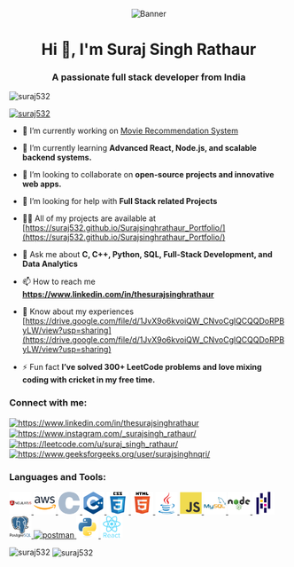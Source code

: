 <!-- Banner Image (Upload your own banner and replace the link) -->
<p align="center">
  <img src="https://i.postimg.cc/tTXG7GQP/Gemini-Generated-Image-nhtb07nhtb07nhtb-1.png" alt="Banner" width="20%" />
</p>
<h1 align="center">Hi 👋, I'm Suraj Singh Rathaur</h1>
<h3 align="center">A passionate full stack developer from India</h3>

<p align="left"> <img src="https://komarev.com/ghpvc/?username=suraj532&label=Profile%20views&color=0e75b6&style=flat" alt="suraj532" /> </p>

<p align="left"> <a href="https://github.com/ryo-ma/github-profile-trophy"><img src="https://github-profile-trophy.vercel.app/?username=suraj532" alt="suraj532" /></a> </p>

- 🔭 I’m currently working on [Movie Recommendation System](https://movie-recommender-system-gmkomqewrfaq7inchnmkp6.streamlit.app/)

- 🌱 I’m currently learning **Advanced React, Node.js, and scalable backend systems.**

- 👯 I’m looking to collaborate on **open-source projects and innovative web apps.**

- 🤝 I’m looking for help with **Full Stack related Projects**

- 👨‍💻 All of my projects are available at [https://suraj532.github.io/Surajsinghrathaur_Portfolio/](https://suraj532.github.io/Surajsinghrathaur_Portfolio/)

- 💬 Ask me about **C, C++, Python, SQL, Full-Stack Development, and Data Analytics**

- 📫 How to reach me **https://www.linkedin.com/in/thesurajsinghrathaur**

- 📄 Know about my experiences [https://drive.google.com/file/d/1JvX9o6kvoiQW_CNvoCglQCQQDoRPByLW/view?usp=sharing](https://drive.google.com/file/d/1JvX9o6kvoiQW_CNvoCglQCQQDoRPByLW/view?usp=sharing)

- ⚡ Fun fact **I’ve solved 300+ LeetCode problems and love mixing coding with cricket in my free time.**

<h3 align="left">Connect with me:</h3>
<p align="left">
<a href="https://linkedin.com/in/https://www.linkedin.com/in/thesurajsinghrathaur" target="blank"><img align="center" src="https://raw.githubusercontent.com/rahuldkjain/github-profile-readme-generator/master/src/images/icons/Social/linked-in-alt.svg" alt="https://www.linkedin.com/in/thesurajsinghrathaur" height="30" width="40" /></a>
<a href="https://instagram.com/https://www.instagram.com/_surajsingh_rathaur/" target="blank"><img align="center" src="https://raw.githubusercontent.com/rahuldkjain/github-profile-readme-generator/master/src/images/icons/Social/instagram.svg" alt="https://www.instagram.com/_surajsingh_rathaur/" height="30" width="40" /></a>
<a href="https://www.leetcode.com/https://leetcode.com/u/suraj_singh_rathaur/" target="blank"><img align="center" src="https://raw.githubusercontent.com/rahuldkjain/github-profile-readme-generator/master/src/images/icons/Social/leet-code.svg" alt="https://leetcode.com/u/suraj_singh_rathaur/" height="30" width="40" /></a>
<a href="https://auth.geeksforgeeks.org/user/https://www.geeksforgeeks.org/user/surajsinghnqri/" target="blank"><img align="center" src="https://raw.githubusercontent.com/rahuldkjain/github-profile-readme-generator/master/src/images/icons/Social/geeks-for-geeks.svg" alt="https://www.geeksforgeeks.org/user/surajsinghnqri/" height="30" width="40" /></a>
</p>

<h3 align="left">Languages and Tools:</h3>
<p align="left"> <a href="https://angular.io" target="_blank" rel="noreferrer"> <img src="https://raw.githubusercontent.com/devicons/devicon/master/icons/angularjs/angularjs-original-wordmark.svg" alt="angularjs" width="40" height="40"/> </a> <a href="https://aws.amazon.com" target="_blank" rel="noreferrer"> <img src="https://raw.githubusercontent.com/devicons/devicon/master/icons/amazonwebservices/amazonwebservices-original-wordmark.svg" alt="aws" width="40" height="40"/> </a> <a href="https://www.cprogramming.com/" target="_blank" rel="noreferrer"> <img src="https://raw.githubusercontent.com/devicons/devicon/master/icons/c/c-original.svg" alt="c" width="40" height="40"/> </a> <a href="https://www.w3schools.com/cpp/" target="_blank" rel="noreferrer"> <img src="https://raw.githubusercontent.com/devicons/devicon/master/icons/cplusplus/cplusplus-original.svg" alt="cplusplus" width="40" height="40"/> </a> <a href="https://www.w3schools.com/css/" target="_blank" rel="noreferrer"> <img src="https://raw.githubusercontent.com/devicons/devicon/master/icons/css3/css3-original-wordmark.svg" alt="css3" width="40" height="40"/> </a> <a href="https://www.w3.org/html/" target="_blank" rel="noreferrer"> <img src="https://raw.githubusercontent.com/devicons/devicon/master/icons/html5/html5-original-wordmark.svg" alt="html5" width="40" height="40"/> </a> <a href="https://www.java.com" target="_blank" rel="noreferrer"> <img src="https://raw.githubusercontent.com/devicons/devicon/master/icons/java/java-original.svg" alt="java" width="40" height="40"/> </a> <a href="https://developer.mozilla.org/en-US/docs/Web/JavaScript" target="_blank" rel="noreferrer"> <img src="https://raw.githubusercontent.com/devicons/devicon/master/icons/javascript/javascript-original.svg" alt="javascript" width="40" height="40"/> </a> <a href="https://www.mysql.com/" target="_blank" rel="noreferrer"> <img src="https://raw.githubusercontent.com/devicons/devicon/master/icons/mysql/mysql-original-wordmark.svg" alt="mysql" width="40" height="40"/> </a> <a href="https://nodejs.org" target="_blank" rel="noreferrer"> <img src="https://raw.githubusercontent.com/devicons/devicon/master/icons/nodejs/nodejs-original-wordmark.svg" alt="nodejs" width="40" height="40"/> </a> <a href="https://pandas.pydata.org/" target="_blank" rel="noreferrer"> <img src="https://raw.githubusercontent.com/devicons/devicon/2ae2a900d2f041da66e950e4d48052658d850630/icons/pandas/pandas-original.svg" alt="pandas" width="40" height="40"/> </a> <a href="https://www.postgresql.org" target="_blank" rel="noreferrer"> <img src="https://raw.githubusercontent.com/devicons/devicon/master/icons/postgresql/postgresql-original-wordmark.svg" alt="postgresql" width="40" height="40"/> </a> <a href="https://postman.com" target="_blank" rel="noreferrer"> <img src="https://www.vectorlogo.zone/logos/getpostman/getpostman-icon.svg" alt="postman" width="40" height="40"/> </a> <a href="https://www.python.org" target="_blank" rel="noreferrer"> <img src="https://raw.githubusercontent.com/devicons/devicon/master/icons/python/python-original.svg" alt="python" width="40" height="40"/> </a> <a href="https://reactjs.org/" target="_blank" rel="noreferrer"> <img src="https://raw.githubusercontent.com/devicons/devicon/master/icons/react/react-original-wordmark.svg" alt="react" width="40" height="40"/> </a> </p>

<p><img align="left" src="https://github-readme-stats.vercel.app/api/top-langs?username=suraj532&show_icons=true&locale=en&layout=compact" alt="suraj532" /></p>

<p>&nbsp;<img align="center" src="https://github-readme-stats.vercel.app/api?username=suraj532&show_icons=true&locale=en" alt="suraj532" /></p>

